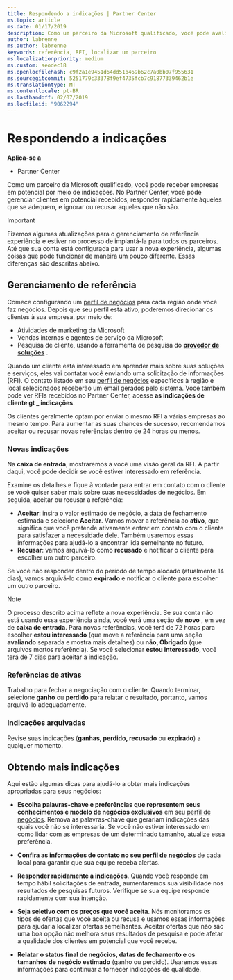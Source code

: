 ```yaml
---
title: Respondendo a indicações | Partner Center
ms.topic: article
ms.date: 01/17/2019
description: Como um parceiro da Microsoft qualificado, você pode avaliar, negociar e responder a indicações por meio do Partner Center.
author: labrenne
ms.author: labrenne
keywords: referência, RFI, localizar um parceiro
ms.localizationpriority: medium
ms.custom: seodec18
ms.openlocfilehash: c9f2a1e9451d64dd51b469b62c7a0bb07f955631
ms.sourcegitcommit: 5251779c33378f9ef4735fcb7c91877339462b1e
ms.translationtype: MT
ms.contentlocale: pt-BR
ms.lasthandoff: 02/07/2019
ms.locfileid: "9062294"
---
```

# <a name="responding-to-referrals"></a>Respondendo a indicações

**Aplica-se a**

-  Partner Center

Como um parceiro da Microsoft qualificado, você pode receber empresas em potencial por meio de indicações. No Partner Center, você pode gerenciar clientes em potencial recebidos, responder rapidamente àqueles que se adequem, e ignorar ou recusar aqueles que não são. 

> [!IMPORTANT]
> Fizemos algumas atualizações para o gerenciamento de referência experiência e estiver no processo de implantá-la para todos os parceiros. Até que sua conta está configurada para usar a nova experiência, algumas coisas que pode funcionar de maneira um pouco diferente. Essas diferenças são descritas abaixo. 

## <a name="referral-management"></a>Gerenciamento de referência

Comece configurando um [perfil de negócios](create-a-marketing-profile.md) para cada região onde você faz negócios. Depois que seu perfil está ativo, poderemos direcionar os clientes à sua empresa, por meio de:

*  Atividades de marketing da Microsoft
*  Vendas internas e agentes de serviço da Microsoft
*  Pesquisa de cliente, usando a ferramenta de pesquisa do **[provedor de soluções](https://www.microsoft.com/solution-providers/home)** .

Quando um cliente está interessado em aprender mais sobre suas soluções e serviços, eles vai contatar você enviando uma solicitação de informações (RFI). O contato listado em seu [perfil de negócios](create-a-marketing-profile.md) específicos à região e local selecionados receberão um email gerados pelo sistema. Você também pode ver RFIs recebidos no Partner Center, acesse **as indicações de cliente gt _ indicações**.

Os clientes geralmente optam por enviar o mesmo RFI a várias empresas ao mesmo tempo. Para aumentar as suas chances de sucesso, recomendamos aceitar ou recusar novas referências dentro de 24 horas ou menos.

### <a name="new-referrals"></a>Novas indicações

Na **caixa de entrada**, mostraremos a você uma visão geral da RFI. A partir daqui, você pode decidir se você estiver interessado em referência. 

Examine os detalhes e fique à vontade para entrar em contato com o cliente se você quiser saber mais sobre suas necessidades de negócios. Em seguida, aceitar ou recusar a referência: 

*  **Aceitar**: insira o valor estimado de negócio, a data de fechamento estimada e selecione **Aceitar**. Vamos mover a referência ao **ativo**, que significa que você pretende ativamente entrar em contato com o cliente para satisfazer a necessidade dele. Também usaremos essas informações para ajudá-lo a encontrar lida semelhante no futuro.
*  **Recusar**: vamos arquivá-lo como **recusado** e notificar o cliente para escolher um outro parceiro.

Se você não responder dentro do período de tempo alocado (atualmente 14 dias), vamos arquivá-lo como **expirado** e notificar o cliente para escolher um outro parceiro.

> [!NOTE]
> O processo descrito acima reflete a nova experiência. Se sua conta não está usando essa experiência ainda, você verá uma seção de **novo** , em vez de **caixa de entrada**. Para novas referências, você terá de 72 horas para escolher **estou interessado** (que move a referência para uma seção **avaliando** separada e mostra mais detalhes) ou **não, Obrigado** (que arquivos mortos referência). Se você selecionar **estou interessado**, você terá de 7 dias para aceitar a indicação.

### <a name="active-referrals"></a>Referências de ativas

Trabalho para fechar a negociação com o cliente. Quando terminar, selecione **ganho** ou **perdido** para relatar o resultado, portanto, vamos arquivá-lo adequadamente.

### <a name="archived-referrals"></a>Indicações arquivadas

Revise suas indicações (**ganhas, perdido, recusado** ou **expirado**) a qualquer momento. 

## <a name="getting-more-referrals"></a>Obtendo mais indicações

Aqui estão algumas dicas para ajudá-lo a obter mais indicações apropriadas para seus negócios:

*  **Escolha palavras-chave e preferências que representem seus conhecimentos e modelo de negócios exclusivos** em seu [perfil de negócios](create-a-marketing-profile.md). Remova as palavras-chave que gerariam indicações das quais você não se interessaria. Se você não estiver interessado em como lidar com as empresas de um determinado tamanho, atualize essa preferência.

*  **Confira as informações de contato no seu [perfil de negócios](create-a-marketing-profile.md)** de cada local para garantir que sua equipe receba alertas.

*  **Responder rapidamente a indicações**. Quando você responde em tempo hábil solicitações de entrada, aumentaremos sua visibilidade nos resultados de pesquisas futuros. Verifique se sua equipe responde rapidamente com sua intenção.

*  **Seja seletivo com os preços que você aceita**. Nós monitoramos os tipos de ofertas que você aceita ou recusa e usamos essas informações para ajudar a localizar ofertas semelhantes. Aceitar ofertas que não são uma boa opção não melhora seus resultados de pesquisa e pode afetar a qualidade dos clientes em potencial que você recebe.

*  **Relatar o status final de negócios, datas de fechamento e os tamanhos de negócio estimado** (ganho ou perdido). Usaremos essas informações para continuar a fornecer indicações de qualidade.
